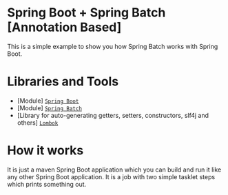 # Spring Boot + Spring Batch [Annotation Based]

This is a simple example to show you how Spring Batch works with Spring Boot.

# Libraries and Tools
* [Module] [`Spring Boot`](https://spring.io/projects/spring-boot)
* [Module] [`Spring Batch`](https://spring.io/projects/spring-batch)
* [Library for auto-generating getters, setters, constructors, slf4j and others] [`Lombok`](https://projectlombok.org/)

# How it works
It is just a maven Spring Boot application which you can build and run it like any other Spring Boot application. It is 
a job with two simple tasklet steps which prints something out.
